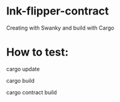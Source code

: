 # Ink-flipper-contract
Creating with  Swanky and build with Cargo

# How to test:
cargo update

cargo build

cargo contract build

